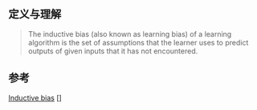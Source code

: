 ## 定义与理解
> The inductive bias (also known as learning bias) of a learning algorithm is the set of assumptions that the learner uses to predict outputs of given inputs that it has not encountered.


## 参考
[Inductive bias](https://en.wikipedia.org/wiki/Inductive_bias)
[]

